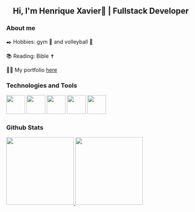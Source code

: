 <h2 align=center>Hi, I'm Henrique Xavier👋 | Fullstack Developer</h2>

### About me

✒️ Hobbies: gym 💪 and volleyball 🏐

📚 Reading: Bible ✝️

👨‍💻 My portfolio <a href="https://hnascx.dev">here</a>
<br>
<h3>Technologies and Tools</h3>
  <div><a href="https://react.dev/"><img src="https://cdn.jsdelivr.net/gh/devicons/devicon@latest/icons/react/react-original.svg" width="50px" height="50px" /></a>
  <a href="https://nextjs.org/"><img src="https://cdn.jsdelivr.net/gh/devicons/devicon@latest/icons/nextjs/nextjs-original.svg" width="50px" height="50px" /></a>
  <a href="https://nodejs.org/en"><img src="https://cdn.jsdelivr.net/gh/devicons/devicon@latest/icons/nodejs/nodejs-original-wordmark.svg" width="50px" height="50px" /></a>
  <a href="https://www.typescriptlang.org/"><img src="https://cdn.jsdelivr.net/gh/devicons/devicon@latest/icons/typescript/typescript-original.svg" width="50px" height="50px" /></a>
  <a href="https://developer.mozilla.org/en-US/docs/Web/JavaScript"><img src="https://cdn.jsdelivr.net/gh/devicons/devicon@latest/icons/javascript/javascript-original.svg" width="50px" height="50px" /></a>
  
<h3>Github Stats</h3>
<div>
<a href="https://github.com/hnascx">
<img height="180em" src="https://github-readme-stats.vercel.app/api/top-langs/?username=hnascx&layout=compact&langs_count=7&theme=dark"/>
<img height="180em" src="https://github-readme-stats.vercel.app/api?username=hnascx&show_icons=true&theme=dark&include_all_commits=true&count_private=true"/>
</div>


          
          
